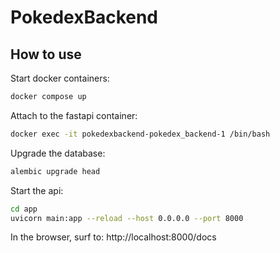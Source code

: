 # PokedexBackend

## How to use  
Start docker containers:
```bash
docker compose up
```
Attach to the fastapi container:
```bash
docker exec -it pokedexbackend-pokedex_backend-1 /bin/bash
```
Upgrade the database:
```bash
alembic upgrade head
```
Start the api:
```bash
cd app
uvicorn main:app --reload --host 0.0.0.0 --port 8000
```
In the browser, surf to: http://localhost:8000/docs